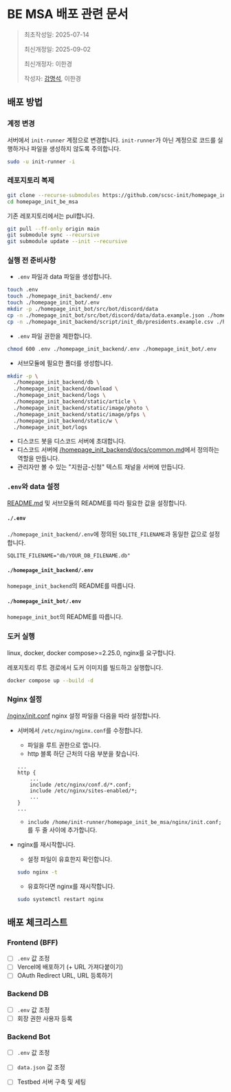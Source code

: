 # BE MSA 배포 관련 문서

> 최초작성일: 2025-07-14
>
> 최신개정일: 2025-09-02
>
> 최신개정자: 이한경
>
> 작성자: [강명석](mailto:tomskang@naver.com), 이한경

## 배포 방법

### 계정 변경
서버에서 `init-runner` 계정으로 변경합니다. `init-runner`가 아닌 계정으로 코드를 실행하거나 파일을 생성하지 않도록 주의합니다. 

```bash
sudo -u init-runner -i
```

### 레포지토리 복제
```bash
git clone --recurse-submodules https://github.com/scsc-init/homepage_init_be_msa.git
cd homepage_init_be_msa
```

기존 레포지토리에서는 pull합니다. 
```bash
git pull --ff-only origin main
git submodule sync --recursive
git submodule update --init --recursive
```

### 실행 전 준비사항
- `.env` 파일과 data 파일을 생성합니다. 
```bash
touch .env
touch ./homepage_init_backend/.env
touch ./homepage_init_bot/.env
mkdir -p ./homepage_init_bot/src/bot/discord/data
cp -n ./homepage_init_bot/src/bot/discord/data/data.example.json ./homepage_init_bot/src/bot/discord/data/data.json
cp -n ./homepage_init_backend/script/init_db/presidents.example.csv ./homepage_init_backend/script/init_db/presidents.csv
```

- `.env` 파일 권한을 제한합니다.
```bash
chmod 600 .env ./homepage_init_backend/.env ./homepage_init_bot/.env
```

- 서브모듈에 필요한 폴더를 생성합니다. 
```bash
mkdir -p \
  ./homepage_init_backend/db \
  ./homepage_init_backend/download \
  ./homepage_init_backend/logs \
  ./homepage_init_backend/static/article \
  ./homepage_init_backend/static/image/photo \
  ./homepage_init_backend/static/image/pfps \
  ./homepage_init_backend/static/w \
  ./homepage_init_bot/logs
```

- 디스코드 봇을 디스코드 서버에 초대합니다. 
- 디스코드 서버에 [/homepage_init_backend/docs/common.md](/homepage_init_backend/docs/common.md)에서 정의하는 역할을 만듭니다.
- 관리자만 볼 수 있는 "지원금-신청" 텍스트 채널을 서버에 만듭니다. 

### `.env`와 data 설정
[README.md](/README.md) 및 서브모듈의 README를 따라 필요한 값을 설정합니다. 

#### `./.env`
`./homepage_init_backend/.env`에 정의된 `SQLITE_FILENAME`과 동일한 값으로 설정합니다. 

```env
SQLITE_FILENAME="db/YOUR_DB_FILENAME.db"
```

#### `./homepage_init_backend/.env`
`homepage_init_backend`의 README를 따릅니다. 

#### `./homepage_init_bot/.env`
`homepage_init_bot`의 README를 따릅니다. 


### 도커 실행

linux, docker, docker compose>=2.25.0, nginx를 요구합니다. 

레포지토리 루트 경로에서 도커 이미지를 빌드하고 실행합니다. 
```bash
docker compose up --build -d
```

### Nginx 설정
[/nginx/init.conf](/nginx/init.conf) nginx 설정 파일을 다음을 따라 설정합니다. 

- 서버에서 `/etc/nginx/nginx.conf`를 수정합니다. 
  - 파일을 루트 권한으로 엽니다. 
  - http 블록 하단 근처의 다음 부분을 찾습니다. 
  ```nginx
  ...
  http {
      ...
      include /etc/nginx/conf.d/*.conf;
      include /etc/nginx/sites-enabled/*;
      ...
  }
  ...
  ```
  - `include /home/init-runner/homepage_init_be_msa/nginx/init.conf;`를 두 줄 사이에 추가합니다.

- nginx를 재시작합니다.
  - 설정 파일이 유효한지 확인합니다. 
  ```bash
  sudo nginx -t
  ```
  - 유효하다면 nginx를 재시작합니다. 
  ```bash
  sudo systemctl restart nginx
  ```

## 배포 체크리스트

### Frontend (BFF)

- [ ] `.env` 값 조정
- [ ] Vercel에 배포하기 (+ URL 가져다붙이기)
- [ ] OAuth Redirect URL, URL 등록하기

### Backend DB

- [ ] `.env` 값 조정
- [ ] 회장 권한 사용자 등록

### Backend Bot

- [ ] `.env` 값 조정
- [ ] `data.json` 값 조정
- [ ] Testbed 서버 구축 및 세팅

